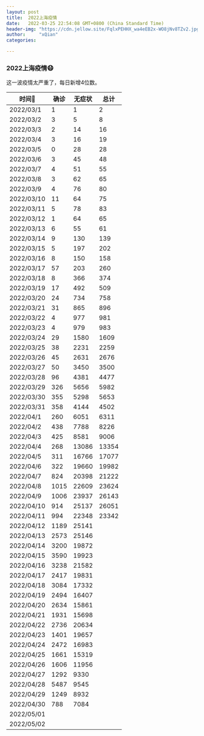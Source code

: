 ```yaml
---
layout: post
title:  2022上海疫情
date:   2022-03-25 22:54:08 GMT+0800 (China Standard Time)
header-img: "https://cdn.jellow.site/FqlxPEHHX_wa4eEB2x-WO8jNv8TZv2.jpg"
author:     "xQian"
categories: 

---
```


### 2022上海疫情😷

这一波疫情太严重了，每日新增4位数。

| 时间🚀  | 确诊  | 无症状   | 总计    | 
|-----|-----------|-------|-------| 
| 2022/03/1  | 1 | 1     | 2     | 
| 2022/03/2  | 3  | 5     | 8     | 
| 2022/03/3  | 2  | 14    | 16    | 
| 2022/03/4  | 3  | 16    | 19    | 
| 2022/03/5  | 0  | 28    | 28    | 
| 2022/03/6  | 3  | 45    | 48    | 
| 2022/03/7  | 4  | 51    | 55    | 
| 2022/03/8  | 3  | 62    | 65    | 
| 2022/03/9  | 4  | 76    | 80    | 
| 2022/03/10  | 11 | 64    | 75    | 
| 2022/03/11  | 5  | 78    | 83    | 
| 2022/03/12  | 1  | 64    | 65    | 
| 2022/03/13  | 6  | 55    | 61    | 
| 2022/03/14  | 9  | 130   | 139   | 
| 2022/03/15  | 5  | 197   | 202   | 
| 2022/03/16  | 8  | 150   | 158   | 
| 2022/03/17  | 57  | 203   | 260   | 
| 2022/03/18  | 8  | 366   | 374   | 
| 2022/03/19  | 17  | 492   | 509   | 
| 2022/03/20  | 24  | 734   | 758   | 
| 2022/03/21  | 31  | 865   | 896   | 
| 2022/03/22  | 4  | 977   | 981   | 
| 2022/03/23  | 4  | 979   | 983   | 
| 2022/03/24  | 29  | 1580  | 1609  | 
| 2022/03/25  | 38  | 2231  | 2259  | 
| 2022/03/26  | 45  | 2631  | 2676  | 
| 2022/03/27  | 50  | 3450  | 3500  | 
| 2022/03/28  | 96  | 4381  | 4477  | 
| 2022/03/29  | 326  | 5656  | 5982  | 
| 2022/03/30  | 355  | 5298  | 5653  | 
| 2022/03/31  | 358  | 4144  | 4502  | 
| 2022/04/1   | 260  | 6051  | 6311  | 
| 2022/04/2   | 438  | 7788  | 8226  | 
| 2022/04/3   | 425  | 8581  | 9006  | 
| 2022/04/4   | 268  | 13086 | 13354 | 
| 2022/04/5   | 311  | 16766 | 17077 | 
| 2022/04/6   | 322  | 19660 | 19982 | 
| 2022/04/7   |  824 | 20398 | 21222 | 
| 2022/04/8   | 1015 | 22609| 23624  | 
| 2022/04/9   | 1006 | 23937| 26143  | 
| 2022/04/10  |914   | 25137|  26051 | 
| 2022/04/11  |  994 | 22348| 23342  | 
| 2022/04/12  |  1189 | 25141      |       | 
| 2022/04/13  | 2573  | 25146      |       | 
| 2022/04/14  |  3200 | 19872      |       | 
| 2022/04/15 | 3590  | 19923      |       | 
| 2022/04/16  | 3238  | 21582      |       | 
| 2022/04/17  |  2417 | 19831      |       | 
| 2022/04/18  | 3084  |    17332   |       | 
| 2022/04/19  | 2494  |   16407    |       | 
| 2022/04/20  | 2634  |   15861    |       | 
| 2022/04/21  | 1931  |  15698     |       | 
| 2022/04/22  | 2736  |   20634    |       | 
| 2022/04/23  | 1401  |   19657    |       | 
| 2022/04/24  |  2472 |  16983     |       | 
| 2022/04/25  | 1661  |  15319     |       | 
| 2022/04/26  |  1606 | 11956      |       | 
| 2022/04/27  | 1292  | 9330      |       | 
| 2022/04/28  |  5487 |   9545    |       | 
| 2022/04/29  |  1249 |   8932    |       | 
| 2022/04/30  | 788  |  7084     |       | 
| 2022/05/01  |   |       |       | 
| 2022/05/02  |   |       |       | 



